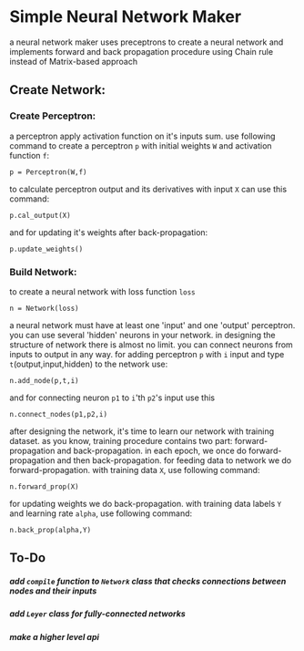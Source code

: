 # Simple Neural Network Maker
a neural network maker uses preceptrons to create a neural network and implements forward and back propagation procedure using Chain rule instead of Matrix-based approach

## Create Network:
### Create Perceptron:
a perceptron apply activation function on it's inputs sum.
use following command to create a perceptron `p` with initial weights `W` and activation function `f`:
```
p = Perceptron(W,f)
```
to calculate perceptron output and its derivatives with input `X` can use this command:
```
p.cal_output(X)
```
and for updating it's weights after back-propagation:
```
p.update_weights()
```
### Build Network:
to create a neural network with loss function `loss`
```
n = Network(loss)
```
a neural network must have at least one 'input' and one 'output' perceptron.
you can use several 'hidden' neurons in your network.
in designing the structure of network there is almost no limit. you can connect neurons from inputs to output in any way.
for adding perceptron `p` with `i` input and type `t`(output,input,hidden) to the network use:
```
n.add_node(p,t,i)
```
and for connecting neuron `p1` to `i`'th `p2`'s input use this
```
n.connect_nodes(p1,p2,i)
```
after designing the network, it's time to learn our network with training dataset. as you know, training procedure contains two part: forward-propagation and back-propagation.
in each epoch, we once do forward-propagation and then back-propagation.
for feeding data to network we do forward-propagation. with training data `X`, use following command:
```
n.forward_prop(X)
```
for updating weights we do back-propagation. with training data labels `Y` and learning rate `alpha`, use following command:
```
n.back_prop(alpha,Y)
```

## To-Do
##### add `compile` function to `Network` class that checks connections between nodes and their inputs
##### add `Leyer` class for fully-connected networks
##### make a higher level api

